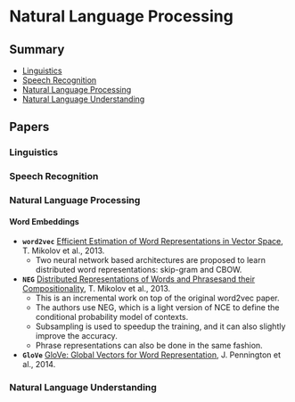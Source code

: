 # Natural Language Processing

## Summary

* [Linguistics](#linguistics)
* [Speech Recognition](#speech-recognition)
* [Natural Language Processing](#natural-language-processing)
* [Natural Language Understanding](#natural-language-understanding)

## Papers

### Linguistics

### Speech Recognition

### Natural Language Processing

#### Word Embeddings

* **`word2vec`** [Efficient Estimation of Word Representations in Vector Space](https://arxiv.org/abs/1301.3781), T. Mikolov et al., 2013.
	- Two neural network based architectures are proposed to learn distributed word representations: skip-gram and CBOW.
* **`NEG`** [Distributed Representations of Words and Phrasesand their Compositionality](https://arxiv.org/abs/1310.4546), T. Mikolov et al., 2013.
	- This is an incremental work on top of the original word2vec paper.
	- The authors use NEG, which is a light version of NCE to define the conditional probability model of contexts.
	- Subsampling is used to speedup the training, and it can also slightly improve the accuracy.
	- Phrase representations can also be done in the same fashion.
* **`GloVe`** [GloVe: Global Vectors for Word Representation](https://nlp.stanford.edu/pubs/glove.pdf), J. Pennington et al., 2014.

### Natural Language Understanding

